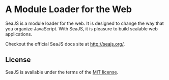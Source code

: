 A Module Loader for the Web
===

SeaJS is a module loader for the web. It is designed to change the way that you
organize JavaScript. With SeaJS, it is pleasure to build scalable web
applications.

Checkout the official SeaJS docs site at <http://seajs.org/>.


## License

SeaJS is available under the terms of the [MIT license](http://seajs.org/LICENSE.md).
